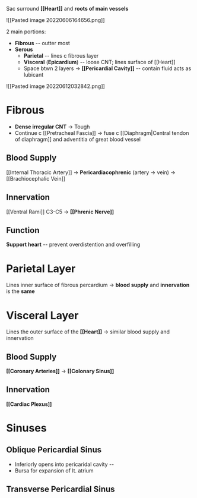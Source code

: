 Sac surround **[[Heart]]** and **roots of main vessels**

![[Pasted image 20220606164656.png]]

2 main portions: 
- **Fibrous** -- outter most
- **Serous**
	- **Parietal** -- lines c fibrous layer
	- **Visceral** (**Epicardium**) -- loose CNT; lines surface of [[Heart]]
	- Space btwn 2 layers → **[[Pericardial Cavity]]** -- contain fluid acts as lubicant

![[Pasted image 20220612032842.png]]

# Fibrous
- **Dense irregular CNT** → Tough 
- Continue c [[Pretracheal Fascia]] → fuse c [[Diaphragm|Central tendon of diaphragm]] and adventitia of great blood vessel

## Blood Supply
[[Internal Thoracic Artery]] → **Pericardiacophrenic** (artery → vein) → [[Brachiocephalic Vein]]

## Innervation
[[Ventral Rami]] C3-C5 → **[[Phrenic Nerve]]**

## Function
**Support heart** -- prevent overdistention and overfilling

# Parietal Layer
Lines inner surface of fibrous percardium → **blood supply** and **innervation** is the **same**

# Visceral Layer
Lines the outer surface of the **[[Heart]]** → similar blood supply and innervation

## Blood Supply
**[[Coronary Arteries]]** → **[[Colonary Sinus]]**

## Innervation
**[[Cardiac Plexus]]**

# Sinuses
## Oblique Pericardial Sinus
- Inferiorly opens into pericaridal cavity --
- Bursa for expansion of lt. atrium

## Transverse Pericardial Sinus








